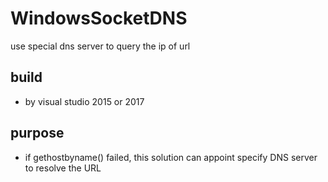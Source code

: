 # WindowsSocketDNS
use special dns server to query the ip of url

## build
  - by visual studio 2015 or 2017
  
## purpose
  - if gethostbyname() failed, this solution can appoint specify DNS server to resolve the URL
